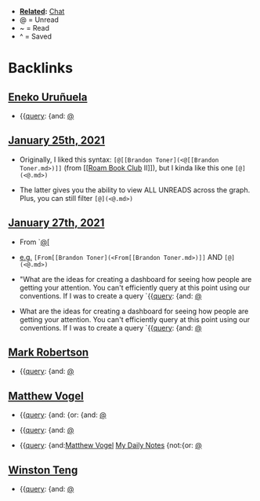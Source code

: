 - **[Related](<Related.md>):** [Chat](<Chat.md>)
- @ = Unread
- ~ = Read
- ^ = Saved

# Backlinks
## [Eneko Uruñuela](<Eneko Uruñuela.md>)
- {{[query](<query.md>): {and: [@](<@.md>)

## [January 25th, 2021](<January 25th, 2021.md>)
- Originally, I liked this syntax: `[@[[Brandon Toner](<@[[Brandon Toner.md>)]]` (from [[[Roam Book Club](<[[Roam Book Club.md>) II]]), but I kinda like this one `[@](<@.md>)`

- The latter gives you the ability to view ALL UNREADS across the graph. Plus, you can still filter `[@](<@.md>)`

## [January 27th, 2021](<January 27th, 2021.md>)
- From `[@](<@.md>)[

- [e.g.](<e.g..md>) `[From[[Brandon Toner](<From[[Brandon Toner.md>)]]` AND `[@](<@.md>)`

- "What are the ideas for creating a dashboard for seeing how people are getting your attention. You can't efficiently query at this point using our conventions. If I was to create a query `{{[query](<query.md>): {and: [@](<@.md>)

- What are the ideas for creating a dashboard for seeing how people are getting your attention. You can't efficiently query at this point using our conventions. If I was to create a query `{{[query](<query.md>): {and: [@](<@.md>)

## [Mark Robertson](<Mark Robertson.md>)
- {{[query](<query.md>): {and: [@](<@.md>)

## [Matthew Vogel](<Matthew Vogel.md>)
- {{[query](<query.md>): {and: {or: {and: [@](<@.md>)

- {{[query](<query.md>): {and: [@](<@.md>)

- {{[query](<query.md>): {and:[Matthew Vogel](<Matthew Vogel.md>) [My Daily Notes](<My Daily Notes.md>) {not:{or: [@](<@.md>)

## [Winston Teng](<Winston Teng.md>)
- {{[query](<query.md>): {and: [@](<@.md>)

